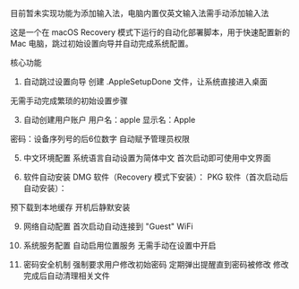 目前暂未实现功能为添加输入法，电脑内置仅英文输入法需手动添加输入法


这是一个在 macOS Recovery 模式下运行的自动化部署脚本，用于快速配置新的 Mac 电脑，跳过初始设置向导并自动完成系统配置。


核心功能
1. 自动跳过设置向导
创建 .AppleSetupDone 文件，让系统直接进入桌面

无需手动完成繁琐的初始设置步骤

3. 自动创建用户账户
用户名：apple
显示名：Apple

密码：设备序列号的后6位数字
自动赋予管理员权限

5. 中文环境配置
系统语言自动设置为简体中文
首次启动即可使用中文界面

7. 软件自动安装
DMG 软件（Recovery 模式下安装）：
PKG 软件（首次启动后自动安装）：

预下载到本地缓存
开机后静默安装

9. 网络自动配置
首次启动自动连接到 "Guest" WiFi

11. 系统服务配置
自动启用位置服务
无需手动在设置中开启

13. 密码安全机制
强制要求用户修改初始密码
定期弹出提醒直到密码被修改
修改完成后自动清理相关文件
